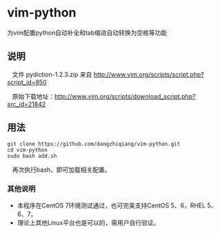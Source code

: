 # vim-python
为vim配置python自动补全和tab缩进自动转换为空格等功能

## 说明
    文件 pydiction-1.2.3.zip 来自 http://www.vim.org/scripts/script.php?script_id=850

    原始下载地址：http://www.vim.org/scripts/download_script.php?src_id=21842

## 用法
    git clone https://github.com/dangzhiqiang/vim-python.git
    cd vim-python
    sudo bash add.sh
    
    再次执行bash，即可加载相关配置。

### 其他说明
- 本程序在CentOS 7环境测试通过，也可完美支持CentOS 5、6，RHEL 5、6、7。
- 理论上其他Linux平台也是可以的，需用户自行验证。

